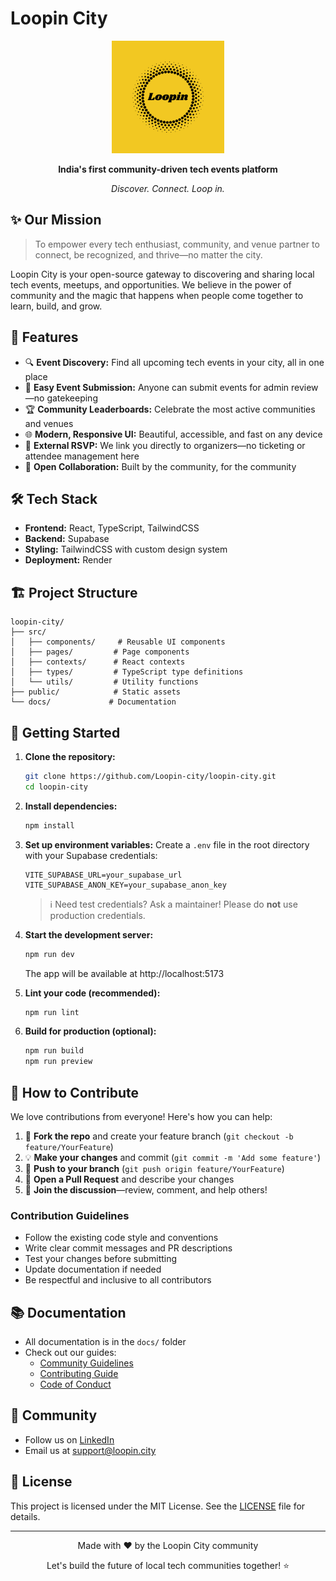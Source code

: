 # Loopin City

<div align="center">
  <img src="/public/loopin-favicon.svg" alt="Loopin City Favicon" width="180"/>
  <br/>
  <p><strong>India's first community-driven tech events platform</strong></p>
  <p><em>Discover. Connect. Loop in.</em></p>
</div>

## ✨ Our Mission

> To empower every tech enthusiast, community, and venue partner to connect, be recognized, and thrive—no matter the city.

Loopin City is your open-source gateway to discovering and sharing local tech events, meetups, and opportunities. We believe in the power of community and the magic that happens when people come together to learn, build, and grow.

## 🚀 Features

- 🔍 **Event Discovery:** Find all upcoming tech events in your city, all in one place
- 📝 **Easy Event Submission:** Anyone can submit events for admin review—no gatekeeping
- 🏆 **Community Leaderboards:** Celebrate the most active communities and venues
- 🌐 **Modern, Responsive UI:** Beautiful, accessible, and fast on any device
- 🔗 **External RSVP:** We link you directly to organizers—no ticketing or attendee management here
- 🤝 **Open Collaboration:** Built by the community, for the community

## 🛠️ Tech Stack

- **Frontend:** React, TypeScript, TailwindCSS
- **Backend:** Supabase
- **Styling:** TailwindCSS with custom design system
- **Deployment:** Render

## 🏗️ Project Structure

```
loopin-city/
├── src/
│   ├── components/     # Reusable UI components
│   ├── pages/         # Page components
│   ├── contexts/      # React contexts
│   ├── types/         # TypeScript type definitions
│   └── utils/         # Utility functions
├── public/            # Static assets
└── docs/             # Documentation
```

## 🚀 Getting Started

1. **Clone the repository:**
   ```bash
   git clone https://github.com/Loopin-city/loopin-city.git
   cd loopin-city
   ```

2. **Install dependencies:**
   ```bash
   npm install
   ```

3. **Set up environment variables:**
   Create a `.env` file in the root directory with your Supabase credentials:
   ```
   VITE_SUPABASE_URL=your_supabase_url
   VITE_SUPABASE_ANON_KEY=your_supabase_anon_key
   ```
   > ℹ️ Need test credentials? Ask a maintainer! Please do **not** use production credentials.

4. **Start the development server:**
   ```bash
   npm run dev
   ```
   The app will be available at http://localhost:5173

5. **Lint your code (recommended):**
   ```bash
   npm run lint
   ```

6. **Build for production (optional):**
   ```bash
   npm run build
   npm run preview
   ```

## 🤝 How to Contribute

We love contributions from everyone! Here's how you can help:

1. 🍴 **Fork the repo** and create your feature branch (`git checkout -b feature/YourFeature`)
2. 💡 **Make your changes** and commit (`git commit -m 'Add some feature'`)
3. 🚀 **Push to your branch** (`git push origin feature/YourFeature`)
4. 🔄 **Open a Pull Request** and describe your changes
5. 🙌 **Join the discussion**—review, comment, and help others!

### Contribution Guidelines

- Follow the existing code style and conventions
- Write clear commit messages and PR descriptions
- Test your changes before submitting
- Update documentation if needed
- Be respectful and inclusive to all contributors

## 📚 Documentation

- All documentation is in the `docs/` folder
- Check out our guides:
  - [Community Guidelines](docs/COMMUNITY_GUIDELINES.md)
  - [Contributing Guide](docs/CONTRIBUTING.md)
  - [Code of Conduct](docs/CODE_OF_CONDUCT.md)

## 🌈 Community

- Follow us on [LinkedIn](https://www.linkedin.com/company/city-loopin/)
- Email us at support@loopin.city

## 📄 License

This project is licensed under the MIT License. See the [LICENSE](LICENSE) file for details.

---

<div align="center">
  <p>Made with ❤️ by the Loopin City community</p>
  <p>Let's build the future of local tech communities together! ⭐</p>
</div> 
